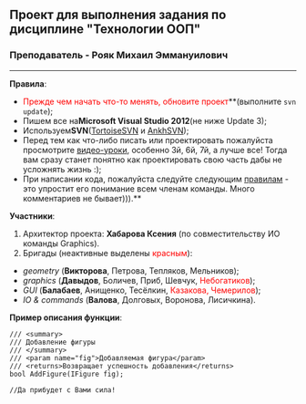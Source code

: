## Проект для выполнения задания по дисциплине "Технологии ООП" ##
### Преподаватель - Рояк Михаил Эммануилович ###

---

**Правила**:
  * <font color='red'>Прежде чем начать что-то менять, обновите проект</font>**(выполните `svn update`);
  * Пишем все на**Microsoft Visual Studio 2012**(не ниже Update 3);
  * Используем**SVN**([TortoiseSVN](http://tortoisesvn.net/) и [AnkhSVN](https://ankhsvn.open.collab.net/));
  * Перед тем как что-либо писать или проектировать пожалуйста просмотрите  [видео-уроки](https://www.youtube.com/user/Defazze?feature=watch), особенно 3й, 6й, 7й, а лучше все! Тогда вам сразу станет понятно как проектировать свою часть дабы не усложнять жизнь :);
  * При написании кода, пожалуйста следуйте следующим [правилам](http://michaelsmirnov.blogspot.ru/2011/01/c.html) - это упростит его понимание всем членам команды. Много комментариев не бывает))).**

**Участники**:
  1. Архитектор проекта: **Хабарова Ксения** (по совместительству ИО команды Graphics).
  1. Бригады (неактивные выделены <font color='red'>красным</font>):
  * _geometry_ (**Викторова**, Петрова, Тепляков, Мельников);
  * _graphics_ (**Давыдов**, Боличев, Приб, Шевчук, <font color='red'>Небогатиков</font>);
  * _GUI_ (**Балабаев**, Анищенко, Тесёлкин, <font color='red'>Казакова, Чемерилов</font>);
  * _IO & commands_ (**Валова**, Долговых, Воронова, Лисичкина).

**Пример описания функции**:
```
/// <summary>
/// Добавление фигуры
/// </summary>
/// <param name="fig">Добавляемая фигура</param>
/// <returns>Возвращает успешность добавления</returns>
bool AddFigure(IFigure fig);
```
```
//Да прибудет с Вами сила!
```